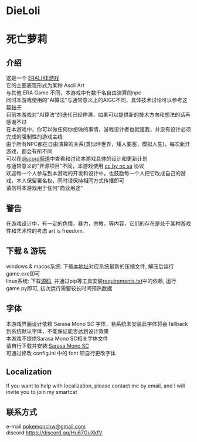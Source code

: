 DieLoli
====
死亡萝莉
====

介绍
----
这是一个 [ERALIKE游戏](http://www.emuera.net/) \
它的主要表现形式为某种 Ascii Art \
与其他 ERA Game 不同，本游戏中有数千名自由演算的npc \
同时本游戏使用的"AI算法"与通常意义上的AIGC不同，具体技术讨论可以参考这篇[帖子](https://v2ex.com/t/941790) \
目前本游戏对"AI算法"的迭代已经停滞，如果可以提供新的技术方向和想法的话再感谢不过 \
在本游戏中，你可以做任何你想做的事情，游戏设计者也就是我，并没有设计必须完成的强制性的游戏主线 \
由于所有NPC都在自由演算的关系(类似环世界，矮人要塞，模拟人生)，每次新开游戏，都会有所不同 \
可以在[discord频道](discord:https://discord.gg/Hu67GuXkfV)中查看和讨论本游戏具体的设计和更新计划 \
与通常意义的"开源项目"不同，本游戏使用 [cc by nc sa](http://creativecommons.org/licenses/by-nc-sa/2.0/) 协议 \
欢迎每一个人参与到本游戏的开发和设计中，也鼓励每一个人把它改成自己的游戏，本人保留署名权，同时请保持相同方式传播即可 \
请勿将本游戏用于任何"商业用途"

警告
----
在游戏设计中，有一定的色情，暴力，宗教，等内容，它们的存在是处于某种游戏性和艺术性的考虑 art is freedom.

下载 & 游玩
----
windows & macos系统: 下载[本地址](https://github.com/pokemonchw/dieloli/releases)对应系统最新的压缩文件, 解压后运行game.exe即可 \
linux系统: 下载[源码](https://github.com/pokemonchw/dieloli/archive/refs/heads/master.zip), 并通过pip等工具安装[requirements.txt](https://github.com/pokemonchw/dieloli/blob/master/requirements.txt)中的依赖, 运行game.py即可, 初次运行需要较长时间预热数据

字体
----
本游戏界面设计依赖 Sarasa Mono SC 字体，若系统未安装此字体将会 fallback 到系统默认字体，不能保证能否达到设计效果 \
本游戏不提供Sarasa Mono SC相关字体文件 \
请自行下载并安装:[Sarasa Mono SC](https://github.com/be5invis/Sarasa-Gothic) \
可通过修改 config.ini 中的 font 项自行更改字体

Localization
----
If you want to help with localization, please contact me by email, and I will invite you to join my smartcat

联系方式
----
e-mail:pokemonchw@gmail.com \
discord:https://discord.gg/Hu67GuXkfV

